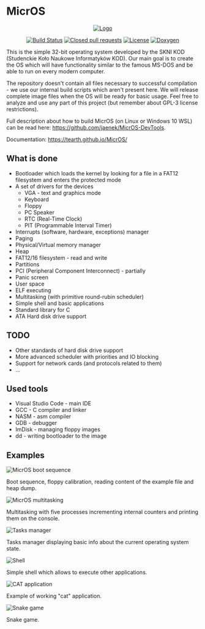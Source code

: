 # MicrOS
<p style="text-align: center">
<a href="https://github.com/Tearth/MicrOS"><img src="https://i.imgur.com/lNuuSvc.png" alt="Logo"/></a>
</p>
<p style="text-align: center">
<a href="https://travis-ci.org/Tearth/MicrOS"><img src="https://travis-ci.org/Tearth/MicrOS.svg?branch=develop" alt="Build Status"/></a>
<a href="https://github.com/Tearth/MicrOS/pulls?q=is%3Apr+is%3Aclosed"><img src="https://img.shields.io/github/issues-pr-closed-raw/Tearth/MicrOS" alt="Closed pull requests"/></a>
<a href="https://github.com/Tearth/MicrOS/blob/master/LICENSE"><img src="https://img.shields.io/github/license/Tearth/MicrOS" alt="License"/></a>
<a href="https://tearth.github.io/MicrOS/"><img src="https://img.shields.io/badge/Doxygen-gh--pages-blue" alt="Doxygen"/></a>
</p>

This is the simple 32-bit operating system developed by the SKNI KOD (Studenckie Koło Naukowe Informatyków KOD). Our main goal is to create the OS which will have functionality similar to the famous MS-DOS and be able to run on every modern computer.

The repository doesn't contain all files necessary to successful compilation - we use our internal build scripts which aren't present here. We will release complete image files when the OS will be ready for basic usage. Feel free to analyze and use any part of this project (but remember about GPL-3 license restrictions).

Full description about how to build MicrOS (on Linux or Windows 10 WSL) can be read here: https://github.com/jaenek/MicrOS-DevTools.

Documentation: https://tearth.github.io/MicrOS/

## What is done
* Bootloader which loads the kernel by looking for a file in a FAT12 filesystem and enters the protected mode
* A set of drivers for the devices
  * VGA - text and graphics mode
  * Keyboard
  * Floppy
  * PC Speaker
  * RTC (Real-Time Clock)
  * PIT (Programmable Interval Timer)
* Interrupts (software, hardware, exceptions) manager
* Paging
* Physical/Virtual memory manager
* Heap
* FAT12/16 filesystem - read and write
* Partitions
* PCI (Peripheral Component Interconnect) - partially
* Panic screen
* User space
* ELF executing
* Multitasking (with primitive round-rubin scheduler)
* Simple shell and basic applications
* Standard library for C
* ATA Hard disk drive support

## TODO
* Other standards of hard disk drive support
* More advanced scheduler with priorities and IO blocking
* Support for network cards (and protocols related to them)
* ...

## Used tools
* Visual Studio Code - main IDE
* GCC - C compiler and linker
* NASM - asm compiler
* GDB - debugger
* ImDisk - managing floppy images
* dd - writing bootloader to the image

## Examples
![MicrOS boot sequence](https://i.imgur.com/Y200tKQ.png)

Boot sequence, floppy calibration, reading content of the example file and heap dump.

![MicrOS multitasking](https://i.imgur.com/tKVWytt.png)

Multitasking with five processes incrementing internal counters and printing them on the console.

![Tasks manager](https://i.imgur.com/GETPuxo.png)

Tasks manager displaying basic info about the current operating system state.

![Shell](https://i.imgur.com/CpRxnFe.png)

Simple shell which allows to execute other applications.

![CAT application](https://i.imgur.com/CC2bwX6.png)

Example of working "cat" application.

![Snake game](https://i.imgur.com/8Bjz6IN.png)

Snake game.
